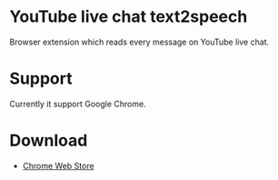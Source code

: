 # YouTube live chat text2speech
Browser extension which reads every message on YouTube live chat.

# Support
Currently it support Google Chrome.

# Download
* [Chrome Web Store](https://chrome.google.com/webstore/detail/youtube-live-chat-text2sp/npmdjndmifhlpbemfpdpbjcagamcohee)
